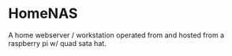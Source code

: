 # HomeNAS
A home webserver / workstation operated from and hosted from a raspberry pi w/ quad sata hat.
